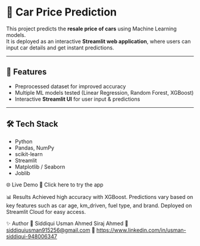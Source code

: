# 🚗 Car Price Prediction

This project predicts the **resale price of cars** using Machine Learning models.  
It is deployed as an interactive **Streamlit web application**, where users can input car details and get instant predictions.  

---

## 📌 Features
- Preprocessed dataset for improved accuracy  
- Multiple ML models tested (Linear Regression, Random Forest, XGBoost)  
- Interactive **Streamlit UI** for user input & predictions

---

## 🛠️ Tech Stack
- Python  
- Pandas, NumPy  
- scikit-learn  
- Streamlit  
- Matplotlib / Seaborn  
- Joblib 

🌐 Live Demo
🔗 Click here to try the app

📊 Results
Achieved high accuracy with XGBoost.
Predictions vary based on key features such as car age, km_driven, fuel type, and brand.
Deployed on Streamlit Cloud for easy access.

✨ Author
👤 Siddiqui Usman Ahmed Siraj Ahmed
📧 siddiquiusman915256@gmail.com
🔗 https://www.linkedin.com/in/usman-siddiqui-948006347
